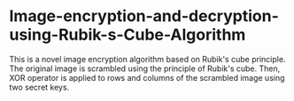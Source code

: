 # Image-encryption-and-decryption-using-Rubik-s-Cube-Algorithm
This is a novel image encryption algorithm based on Rubik's cube principle. The original image is scrambled using the principle of Rubik's cube. Then, XOR operator is applied to rows and columns of the scrambled image using two secret keys.
